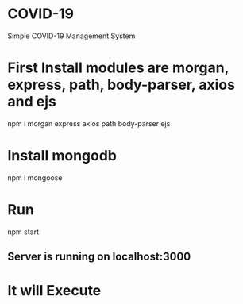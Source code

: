 # COVID-19
Simple COVID-19 Management System


# First Install modules are morgan, express, path, body-parser, axios and ejs
  npm i morgan express axios path body-parser ejs

# Install mongodb
  npm i mongoose

# Run 
 npm start 
## Server is running on localhost:3000 

# It will Execute
